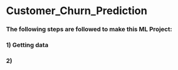 # Customer_Churn_Prediction

### The following steps are followed to make this ML Project:

### 1) Getting data
### 2)
